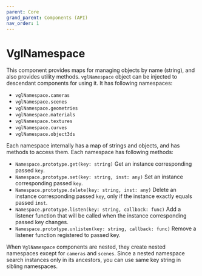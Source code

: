 ```yaml
---
parent: Core
grand_parent: Components (API)
nav_order: 1
---
```

# VglNamespace

This component provides maps for managing objects by name (string), and also provides utility
methods. `vglNamespace` object can be injected to descendant components for using it.
It has following namespaces:

- `vglNamespace.cameras`
- `vglNamespace.scenes`
- `vglNamespace.geometries`
- `vglNamespace.materials`
- `vglNamespace.textures`
- `vglNamespace.curves`
- `vglNamespace.object3ds`

Each namespace internally has a map of strings and objects, and has methods to access them.
Each namespace has following methods:

- `Namespace.prototype.get(key: string)`
Get an instance corresponding passed `key`.
- `Namespace.prototype.set(key: string, inst: any)`
Set an instance corresponding passed `key`.
- `Namespace.prototype.delete(key: string, inst: any)`
Delete an instance corresponding passed `key`, only if the instance exactly equals passed
`inst`.
- `Namespace.prototype.listen(key: string, callback: func)`
Add a listener function that will be called when the instance corresponding passed key changes.
- `Namespace.prototype.unlisten(key: string, callback: func)`
Remove a listener function registered to passed key.

When `VglNamespace` components are nested, they create nested namespaces except for `cameras` and
`scenes`. Since a nested namespace search instances only in its ancestors, you can use same key
string in sibling namespaces. 

